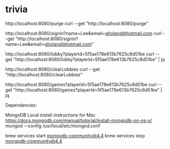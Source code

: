 # trivia

http://localhost:8080/purge
curl --get "http://localhost:8080/purge"

http://localhost:8080/signin?name=Lee&email=glroland@hotmail.com
curl --get "http://localhost:8080/signin?name=Lee&email=glroland@hotmail.com"

http://localhost:8080/lobby?playerId=5f5ae178e613b7625c8d51be
curl --get "http://localhost:8080/lobby?playerId=5f5ae178e613b7625c8d51be" | jq

http://localhost:8080/clearLobbies
curl --get "http://localhost:8080/clearLobbies"

http://localhost:8080/games?playerId=5f5ae178e613b7625c8d51be
curl --get "http://localhost:8080/games?playerId=5f5ae178e613b7625c8d51be" | jq


Dependencies:

MongoDB
Local install instructions for Mac
https://docs.mongodb.com/manual/tutorial/install-mongodb-on-os-x/
mongod --config /usr/local/etc/mongod.conf

brew services start mongodb-community@4.4
brew services stop mongodb-community@4.4

